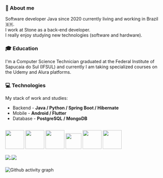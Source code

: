 ### 👤 About me
 Software developer Java since 2020 currently living and working in Brazil 🇧🇷.  
 I work at Stone as a back-end developer.<br>
 I really enjoy studying new technologies (software and hardware).<br>
 
 ### 🎓 Education  
  I'm a Computer Science Technician graduated at the Federal Institute of Sapucaia do Sul (IFSUL) and currently I am taking specialized courses on the Udemy and Alura platforms.
  
 ### 💻 Technologies
 My stack of work and studies:

- Backend - **Java / Python / Spring Boot / Hibernate**
- Mobile - **Android / Flutter**
- Database - **PostgreSQL / MongoDB**

##
<p>
    <img src="https://cdn.jsdelivr.net/gh/devicons/devicon/icons/java/java-original-wordmark.svg" height="60" width="60"/>
    <img src="https://cdn.jsdelivr.net/gh/devicons/devicon/icons/python/python-original-wordmark.svg" height="60" width="60"/>
    <img src="https://cdn.jsdelivr.net/gh/devicons/devicon/icons/android/android-plain.svg" height="60" width="60" />
    <img src="https://cdn.jsdelivr.net/gh/devicons/devicon/icons/flutter/flutter-original.svg" height="50" width="50" />
    <img src="https://cdn.jsdelivr.net/gh/devicons/devicon/icons/postgresql/postgresql-original-wordmark.svg" height="60" width="60" />
    <img src="https://cdn.jsdelivr.net/gh/devicons/devicon/icons/mongodb/mongodb-original-wordmark.svg" height="60" width="60"/>
</p>

<div>
<a href= "https://beacons.ai/mayndi15">
  <img align="center" src="https://github-readme-stats.vercel.app/api?username=mayndi15&show_icons=true&theme=dracula&bg_color=00000000&include_all_commits=true&count_private=true"/>
</a>
 <a href= "https://beacons.ai/mayndi15">
  <img align="center" src="https://github-readme-stats.vercel.app/api/top-langs/?username=mayndi15&layout=compact&langs_count=10&theme=dracula&include_all_commits=true&count_private=true&bg_color=00000000&custom_title=Languages&card_width=375&hide=c%2B%2B,objective-c,cmake,c,swift"/>
</a>
</div>

###
![Github activity graph](https://github-readme-activity-graph.cyclic.app/graph?username=mayndi15&theme=github&bg_color=00000000)
